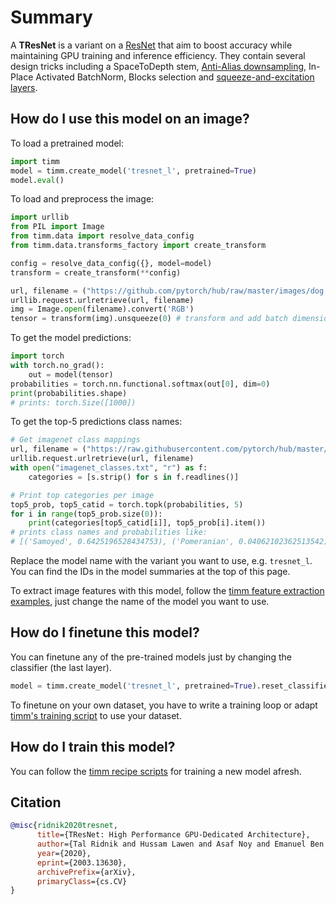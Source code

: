 # Summary

A **TResNet** is a variant on a [ResNet](https://paperswithcode.com/method/resnet) that aim to boost accuracy while maintaining GPU training and inference efficiency.  They contain several design tricks including a SpaceToDepth stem, [Anti-Alias downsampling](https://paperswithcode.com/method/anti-alias-downsampling), In-Place Activated BatchNorm, Blocks selection and [squeeze-and-excitation layers](https://paperswithcode.com/method/squeeze-and-excitation-block).

## How do I use this model on an image?
To load a pretrained model:

```python
import timm
model = timm.create_model('tresnet_l', pretrained=True)
model.eval()
```

To load and preprocess the image:
```python 
import urllib
from PIL import Image
from timm.data import resolve_data_config
from timm.data.transforms_factory import create_transform

config = resolve_data_config({}, model=model)
transform = create_transform(**config)

url, filename = ("https://github.com/pytorch/hub/raw/master/images/dog.jpg", "dog.jpg")
urllib.request.urlretrieve(url, filename)
img = Image.open(filename).convert('RGB')
tensor = transform(img).unsqueeze(0) # transform and add batch dimension
```

To get the model predictions:
```python
import torch
with torch.no_grad():
    out = model(tensor)
probabilities = torch.nn.functional.softmax(out[0], dim=0)
print(probabilities.shape)
# prints: torch.Size([1000])
```

To get the top-5 predictions class names:
```python
# Get imagenet class mappings
url, filename = ("https://raw.githubusercontent.com/pytorch/hub/master/imagenet_classes.txt", "imagenet_classes.txt")
urllib.request.urlretrieve(url, filename) 
with open("imagenet_classes.txt", "r") as f:
    categories = [s.strip() for s in f.readlines()]

# Print top categories per image
top5_prob, top5_catid = torch.topk(probabilities, 5)
for i in range(top5_prob.size(0)):
    print(categories[top5_catid[i]], top5_prob[i].item())
# prints class names and probabilities like:
# [('Samoyed', 0.6425196528434753), ('Pomeranian', 0.04062102362513542), ('keeshond', 0.03186424449086189), ('white wolf', 0.01739676296710968), ('Eskimo dog', 0.011717947199940681)]
```

Replace the model name with the variant you want to use, e.g. `tresnet_l`. You can find the IDs in the model summaries at the top of this page.

To extract image features with this model, follow the [timm feature extraction examples](https://rwightman.github.io/pytorch-image-models/feature_extraction/), just change the name of the model you want to use.

## How do I finetune this model?
You can finetune any of the pre-trained models just by changing the classifier (the last layer).
```python
model = timm.create_model('tresnet_l', pretrained=True).reset_classifier(NUM_FINETUNE_CLASSES)
```
To finetune on your own dataset, you have to write a training loop or adapt [timm's training
script](https://github.com/rwightman/pytorch-image-models/blob/master/train.py) to use your dataset.

## How do I train this model?

You can follow the [timm recipe scripts](https://rwightman.github.io/pytorch-image-models/scripts/) for training a new model afresh.

## Citation

```BibTeX
@misc{ridnik2020tresnet,
      title={TResNet: High Performance GPU-Dedicated Architecture}, 
      author={Tal Ridnik and Hussam Lawen and Asaf Noy and Emanuel Ben Baruch and Gilad Sharir and Itamar Friedman},
      year={2020},
      eprint={2003.13630},
      archivePrefix={arXiv},
      primaryClass={cs.CV}
}
```

<!--
Models:
- Name: tresnet_l
  Metadata:
    FLOPs: 10873416792
    Epochs: 300
    Training Data:
    - ImageNet
    Training Techniques:
    - AutoAugment
    - Cutout
    - Label Smoothing
    - SGD with Momentum
    - Weight Decay
    Training Resources: 8x NVIDIA 100 GPUs
    Architecture:
    - 1x1 Convolution
    - Anti-Alias Downsampling
    - Convolution
    - Global Average Pooling
    - InPlace-ABN
    - Leaky ReLU
    - ReLU
    - Residual Connection
    - Squeeze-and-Excitation Block
    File Size: 224440219
    Tasks:
    - Image Classification
    Training Time: ''
    ID: tresnet_l
    LR: 0.01
    Crop Pct: '0.875'
    Momentum: 0.9
    Image Size: '224'
    Weight Decay: 0.0001
    Interpolation: bilinear
  Code: https://github.com/rwightman/pytorch-image-models/blob/9a25fdf3ad0414b4d66da443fe60ae0aa14edc84/timm/models/tresnet.py#L267
  Config: ''
  In Collection: TResNet
- Name: tresnet_l_448
  Metadata:
    FLOPs: 43488238584
    Epochs: 300
    Training Data:
    - ImageNet
    Training Techniques:
    - AutoAugment
    - Cutout
    - Label Smoothing
    - SGD with Momentum
    - Weight Decay
    Training Resources: 8x NVIDIA 100 GPUs
    Architecture:
    - 1x1 Convolution
    - Anti-Alias Downsampling
    - Convolution
    - Global Average Pooling
    - InPlace-ABN
    - Leaky ReLU
    - ReLU
    - Residual Connection
    - Squeeze-and-Excitation Block
    File Size: 224440219
    Tasks:
    - Image Classification
    Training Time: ''
    ID: tresnet_l_448
    LR: 0.01
    Crop Pct: '0.875'
    Momentum: 0.9
    Image Size: '448'
    Weight Decay: 0.0001
    Interpolation: bilinear
  Code: https://github.com/rwightman/pytorch-image-models/blob/9a25fdf3ad0414b4d66da443fe60ae0aa14edc84/timm/models/tresnet.py#L285
  Config: ''
  In Collection: TResNet
- Name: tresnet_m
  Metadata:
    FLOPs: 5733048064
    Epochs: 300
    Training Data:
    - ImageNet
    Training Techniques:
    - AutoAugment
    - Cutout
    - Label Smoothing
    - SGD with Momentum
    - Weight Decay
    Training Resources: 8x NVIDIA 100 GPUs
    Architecture:
    - 1x1 Convolution
    - Anti-Alias Downsampling
    - Convolution
    - Global Average Pooling
    - InPlace-ABN
    - Leaky ReLU
    - ReLU
    - Residual Connection
    - Squeeze-and-Excitation Block
    File Size: 125861314
    Tasks:
    - Image Classification
    Training Time: < 24 hours
    ID: tresnet_m
    LR: 0.01
    Crop Pct: '0.875'
    Momentum: 0.9
    Image Size: '224'
    Weight Decay: 0.0001
    Interpolation: bilinear
  Code: https://github.com/rwightman/pytorch-image-models/blob/9a25fdf3ad0414b4d66da443fe60ae0aa14edc84/timm/models/tresnet.py#L261
  Config: ''
  In Collection: TResNet
- Name: tresnet_m_448
  Metadata:
    FLOPs: 22929743104
    Epochs: 300
    Training Data:
    - ImageNet
    Training Techniques:
    - AutoAugment
    - Cutout
    - Label Smoothing
    - SGD with Momentum
    - Weight Decay
    Training Resources: 8x NVIDIA 100 GPUs
    Architecture:
    - 1x1 Convolution
    - Anti-Alias Downsampling
    - Convolution
    - Global Average Pooling
    - InPlace-ABN
    - Leaky ReLU
    - ReLU
    - Residual Connection
    - Squeeze-and-Excitation Block
    File Size: 125861314
    Tasks:
    - Image Classification
    Training Time: ''
    ID: tresnet_m_448
    LR: 0.01
    Crop Pct: '0.875'
    Momentum: 0.9
    Image Size: '448'
    Weight Decay: 0.0001
    Interpolation: bilinear
  Code: https://github.com/rwightman/pytorch-image-models/blob/9a25fdf3ad0414b4d66da443fe60ae0aa14edc84/timm/models/tresnet.py#L279
  Config: ''
  In Collection: TResNet
- Name: tresnet_xl
  Metadata:
    FLOPs: 15162534034
    Epochs: 300
    Training Data:
    - ImageNet
    Training Techniques:
    - AutoAugment
    - Cutout
    - Label Smoothing
    - SGD with Momentum
    - Weight Decay
    Training Resources: 8x NVIDIA 100 GPUs
    Architecture:
    - 1x1 Convolution
    - Anti-Alias Downsampling
    - Convolution
    - Global Average Pooling
    - InPlace-ABN
    - Leaky ReLU
    - ReLU
    - Residual Connection
    - Squeeze-and-Excitation Block
    File Size: 314378965
    Tasks:
    - Image Classification
    Training Time: ''
    ID: tresnet_xl
    LR: 0.01
    Crop Pct: '0.875'
    Momentum: 0.9
    Image Size: '224'
    Weight Decay: 0.0001
    Interpolation: bilinear
  Code: https://github.com/rwightman/pytorch-image-models/blob/9a25fdf3ad0414b4d66da443fe60ae0aa14edc84/timm/models/tresnet.py#L273
  Config: ''
  In Collection: TResNet
- Name: tresnet_xl_448
  Metadata:
    FLOPs: 60641712730
    Epochs: 300
    Training Data:
    - ImageNet
    Training Techniques:
    - AutoAugment
    - Cutout
    - Label Smoothing
    - SGD with Momentum
    - Weight Decay
    Training Resources: 8x NVIDIA 100 GPUs
    Architecture:
    - 1x1 Convolution
    - Anti-Alias Downsampling
    - Convolution
    - Global Average Pooling
    - InPlace-ABN
    - Leaky ReLU
    - ReLU
    - Residual Connection
    - Squeeze-and-Excitation Block
    File Size: 224440219
    Tasks:
    - Image Classification
    Training Time: ''
    ID: tresnet_xl_448
    LR: 0.01
    Crop Pct: '0.875'
    Momentum: 0.9
    Image Size: '448'
    Weight Decay: 0.0001
    Interpolation: bilinear
  Code: https://github.com/rwightman/pytorch-image-models/blob/9a25fdf3ad0414b4d66da443fe60ae0aa14edc84/timm/models/tresnet.py#L291
  Config: ''
  In Collection: TResNet
Collections:
- Name: TResNet
  Paper:
    title: 'TResNet: High Performance GPU-Dedicated Architecture'
    url: https://paperswithcode.com//paper/tresnet-high-performance-gpu-dedicated
  type: model-index
Type: model-index
-->